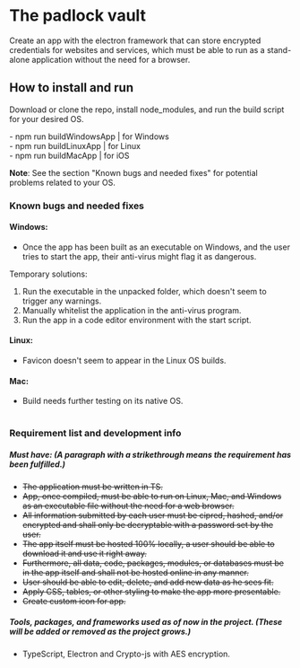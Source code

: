 # The padlock vault

Create an app with the electron framework that can store encrypted credentials for websites and services, which must be able to run as a stand-alone application without the need for a browser.

## How to install and run

Download or clone the repo, install node_modules, and run the build script for your desired OS.

- npm run buildWindowsApp | for Windows
 <br>
- npm run buildLinuxApp | for Linux
 <br>
- npm run buildMacApp | for iOS

**Note**: See the section "Known bugs and needed fixes" for potential problems related to your OS.

### Known bugs and needed fixes

#### Windows:
* Once the app has been built as an executable on Windows, and the user tries to start the app, their anti-virus might
flag it as dangerous.

Temporary solutions:

1. Run the executable in the unpacked folder, which doesn't seem to trigger any warnings.
2. Manually whitelist the application in the anti-virus program.
3. Run the app in a code editor environment with the start script.

#### Linux: 

* Favicon doesn't seem to appear in the Linux OS builds.

####  Mac: 

* Build needs further testing on its native OS.

#

### Requirement list and development info

##### Must have: (A paragraph with a strikethrough means the requirement has been fulfilled.)

* ~~The application must be written in TS.~~
* ~~App, once compiled, must be able to run on Linux, Mac, and Windows as an executable file without the need for a web
browser.~~
* ~~All information submitted by each user must be cipred, hashed, and/or encrypted and shall only be decryptable with a password set by the user.~~
* ~~The app itself must be hosted 100% locally, a user should be able to download it and use it right away.~~
* ~~Furthermore, all data, code, packages, modules, or databases must be in the app itself and shall not be hosted
online in any manner.~~
* ~~User should be able to edit, delete, and add new data as he sees fit.~~
* ~~Apply CSS, tables, or other styling to make the app more presentable.~~
* ~~Create custom icon for app.~~

##### Tools, packages, and frameworks used as of now in the project. *(These will be added or removed as the project grows.)*

* TypeScript, Electron and Crypto-js with AES encryption.